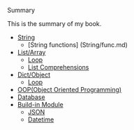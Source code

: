 Summary

This is the summary of my book.
* [String](String/README.md)
    * [String functions] (String/func.md)
* [List/Array](List/README.md)
    * [Loop](List/loop.md)
    * [List Comprehensions](List/comp.md)
* [Dict/Object](Dict/README.md)
    * [Loop](Dict/loop.md)
* [OOP(Object Oriented Programming)](OOP/README.md)
* [Database](Database/Sqllite.md)
* [Build-in Module](Util/README.md)
    * [JSON](Util/json.md)
    * [Datetime](Util/date.md)
    
